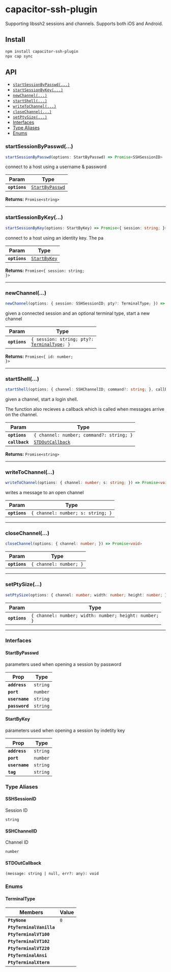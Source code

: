 # capacitor-ssh-plugin

Supporting libssh2 sessions and channels.
Supports both iOS and Android.

## Install

```bash
npm install capacitor-ssh-plugin
npx cap sync
```

## API

<docgen-index>

- [`startSessionByPasswd(...)`](#startsessionbypasswd)
- [`startSessionByKey(...)`](#startsessionbykey)
- [`newChannel(...)`](#newchannel)
- [`startShell(...)`](#startshell)
- [`writeToChannel(...)`](#writetochannel)
- [`closeChannel(...)`](#closechannel)
- [`setPtySize(...)`](#setptysize)
- [Interfaces](#interfaces)
- [Type Aliases](#type-aliases)
- [Enums](#enums)

</docgen-index>

<docgen-api>
<!--Update the source file JSDoc comments and rerun docgen to update the docs below-->

### startSessionByPasswd(...)

```typescript
startSessionByPasswd(options: StartByPasswd) => Promise<SSHSessionID>
```

connect to a host using a username & password

| Param         | Type                                                    |
| ------------- | ------------------------------------------------------- |
| **`options`** | <code><a href="#startbypasswd">StartByPasswd</a></code> |

**Returns:** <code>Promise&lt;string&gt;</code>

---

### startSessionByKey(...)

```typescript
startSessionByKey(options: StartByKey) => Promise<{ session: string; }>
```

connect to a host using an identity key. The pa

| Param         | Type                                              |
| ------------- | ------------------------------------------------- |
| **`options`** | <code><a href="#startbykey">StartByKey</a></code> |

**Returns:** <code>Promise&lt;{ session: string; }&gt;</code>

---

### newChannel(...)

```typescript
newChannel(options: { session: SSHSessionID; pty?: TerminalType; }) => Promise<{ id: number; }>
```

given a connected session and an optional terminal type,
start a new channel

| Param         | Type                                                                              |
| ------------- | --------------------------------------------------------------------------------- |
| **`options`** | <code>{ session: string; pty?: <a href="#terminaltype">TerminalType</a>; }</code> |

**Returns:** <code>Promise&lt;{ id: number; }&gt;</code>

---

### startShell(...)

```typescript
startShell(options: { channel: SSHChannelID; command?: string; }, callback: STDOutCallback) => Promise<string>
```

given a channel, start a login shell.

The function also recieves a callback which is called when messages
arrive on the channel.

| Param          | Type                                                      |
| -------------- | --------------------------------------------------------- |
| **`options`**  | <code>{ channel: number; command?: string; }</code>       |
| **`callback`** | <code><a href="#stdoutcallback">STDOutCallback</a></code> |

**Returns:** <code>Promise&lt;string&gt;</code>

---

### writeToChannel(...)

```typescript
writeToChannel(options: { channel: number; s: string; }) => Promise<void>
```

writes a message to an open channel

| Param         | Type                                         |
| ------------- | -------------------------------------------- |
| **`options`** | <code>{ channel: number; s: string; }</code> |

---

### closeChannel(...)

```typescript
closeChannel(options: { channel: number; }) => Promise<void>
```

| Param         | Type                              |
| ------------- | --------------------------------- |
| **`options`** | <code>{ channel: number; }</code> |

---

### setPtySize(...)

```typescript
setPtySize(options: { channel: number; width: number; height: number; }) => Promise<void>
```

| Param         | Type                                                             |
| ------------- | ---------------------------------------------------------------- |
| **`options`** | <code>{ channel: number; width: number; height: number; }</code> |

---

### Interfaces

#### StartByPasswd

parameters used when opening a session by password

| Prop           | Type                |
| -------------- | ------------------- |
| **`address`**  | <code>string</code> |
| **`port`**     | <code>number</code> |
| **`username`** | <code>string</code> |
| **`password`** | <code>string</code> |

#### StartByKey

parameters used when opening a session by indetity key

| Prop           | Type                |
| -------------- | ------------------- |
| **`address`**  | <code>string</code> |
| **`port`**     | <code>number</code> |
| **`username`** | <code>string</code> |
| **`tag`**      | <code>string</code> |

### Type Aliases

#### SSHSessionID

Session ID

<code>string</code>

#### SSHChannelID

Channel ID

<code>number</code>

#### STDOutCallback

<code>(message: string | null, err?: any): void</code>

### Enums

#### TerminalType

| Members                  | Value          |
| ------------------------ | -------------- |
| **`PtyNone`**            | <code>0</code> |
| **`PtyTerminalVanilla`** |                |
| **`PtyTerminalVT100`**   |                |
| **`PtyTerminalVT102`**   |                |
| **`PtyTerminalVT220`**   |                |
| **`PtyTerminalAnsi`**    |                |
| **`PtyTerminalXterm`**   |                |

</docgen-api>

